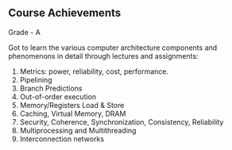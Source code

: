 ## Course Achievements

Grade - A

Got to learn the various computer architecture components and phenomenons in detail through lectures and assignments:
1) Metrics: power, reliability, cost, performance.
2) Pipelining
3) Branch Predictions
4) Out-of-order execution
5) Memory/Registers Load & Store
6) Caching, Virtual Memory, DRAM
7) Security, Coherence, Synchronization, Consistency, Reliability
8) Multiprocessing and Multithreading
9) Interconnection networks
   
